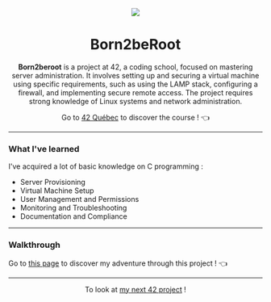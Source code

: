 <p align="center">
  <img src="https://github.com/LaOuede/42-project-badges/blob/main/badges/born2beroote.png" />
</p>

<h1 align=center>Born2beRoot</h1>

<p align=center> 
<b>Born2beroot</b> is a project at 42, a coding school, focused on mastering server administration.
  It involves setting up and securing a virtual machine using specific requirements, such as using the LAMP stack, configuring a firewall, and implementing secure remote access.
  The project requires strong knowledge of Linux systems and network administration.
</p>

<div align="center">

Go to [42 Québec](https://42quebec.com/) to discover the course ! 👈
</div>

---

<h3 align="left">What I've learned</h3>

I've acquired a lot of basic knowledge on C programming :
- Server Provisioning
- Virtual Machine Setup
- User Management and Permissions
- Monitoring and Troubleshooting
- Documentation and Compliance

---

<h3 align="left">Walkthrough</h3>

Go to [this page](https://buttery-library-40d.notion.site/Born2beRoot-fbd03d01d4ab4c8bb2ee654131cf3857?pvs=4) to discover my adventure through this project ! 👈

---

<div align="center">

To look at [my next 42 project](https://github.com/LaOuede/Push_Swap) !
</div>
